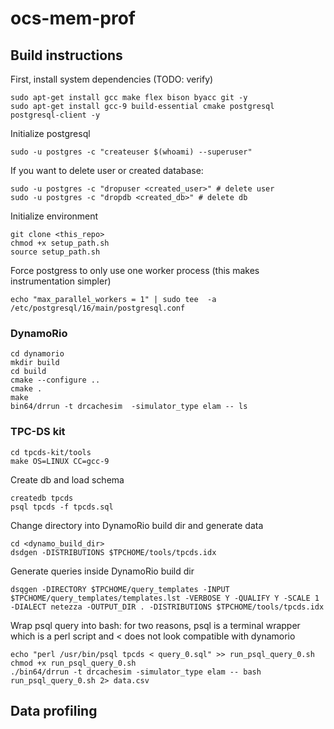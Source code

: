# ocs-mem-prof

## Build instructions

First, install system dependencies (TODO: verify)
```
sudo apt-get install gcc make flex bison byacc git -y
sudo apt-get install gcc-9 build-essential cmake postgresql postgresql-client -y
```

Initialize postgresql
```
sudo -u postgres -c "createuser $(whoami) --superuser"
```

If you want to delete user or created database:
```
sudo -u postgres -c "dropuser <created_user>" # delete user
sudo -u postgres -c "dropdb <created_db>" # delete db
```

Initialize environment
```
git clone <this_repo>
chmod +x setup_path.sh
source setup_path.sh
```

Force postgress to only use one worker process (this makes instrumentation simpler)
```
echo "max_parallel_workers = 1" | sudo tee  -a /etc/postgresql/16/main/postgresql.conf
```

### DynamoRio
```
cd dynamorio
mkdir build
cd build
cmake --configure ..
cmake .
make
bin64/drrun -t drcachesim  -simulator_type elam -- ls
```

### TPC-DS kit
```
cd tpcds-kit/tools
make OS=LINUX CC=gcc-9
```

Create db and load schema
```
createdb tpcds
psql tpcds -f tpcds.sql
```

Change directory into DynamoRio build dir and generate data
```
cd <dynamo_build_dir>
dsdgen -DISTRIBUTIONS $TPCHOME/tools/tpcds.idx
```

Generate queries inside DynamoRio build dir
```
dsqgen -DIRECTORY $TPCHOME/query_templates -INPUT $TPCHOME/query_templates/templates.lst -VERBOSE Y -QUALIFY Y -SCALE 1 -DIALECT netezza -OUTPUT_DIR . -DISTRIBUTIONS $TPCHOME/tools/tpcds.idx
```

Wrap psql query into bash: for two reasons, psql is a terminal wrapper which is a perl script and < does not look compatible with dynamorio
```
echo "perl /usr/bin/psql tpcds < query_0.sql" >> run_psql_query_0.sh
chmod +x run_psql_query_0.sh
./bin64/drrun -t drcachesim -simulator_type elam -- bash run_psql_query_0.sh 2> data.csv
```


## Data profiling
